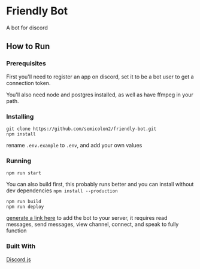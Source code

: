 # Friendly Bot

A bot for discord

## How to Run

### Prerequisites

First you'll need to register an app on discord, set it to be a bot user to get a connection token.

You'll also need node and postgres installed, as well as have ffmpeg in your path.

### Installing

```
git clone https://github.com/semicolon2/friendly-bot.git
npm install
```

rename `.env.example` to `.env`, and add your own values

### Running

```
npm run start
```

You can also build first, this probably runs better and you can install without dev dependencies `npm install --production`

```
npm run build
npm run deploy
```

[generate a link here](https://discordapi.com/permissions.html) to add the bot to your server, it requires read messages, send messages, view channel, connect, and speak to fully function

### Built With

[Discord.js](https://discord.js.org/)
